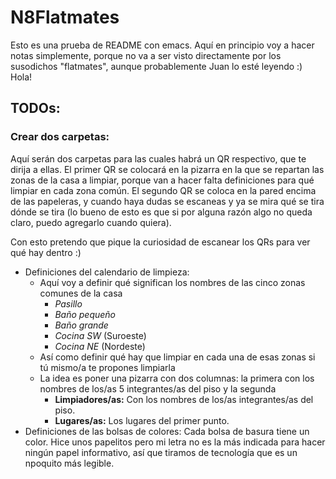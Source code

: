 # N8Flatmates

Esto es una prueba de README con emacs. Aquí en principio voy a hacer notas simplemente, porque no va a ser visto directamente por los susodichos "flatmates", aunque probablemente Juan lo esté leyendo :) Hola!

## TODOs:

### Crear dos carpetas:

Aquí serán dos carpetas para las cuales habrá un QR respectivo, que te dirija a ellas. El primer QR se colocará en la pizarra en la que se repartan las zonas de la casa a limpiar, porque van a hacer falta definiciones para qué limpiar en cada zona común. El segundo QR se coloca en la pared encima de las papeleras, y cuando haya dudas se escaneas y ya se mira qué se tira dónde se tira (lo bueno de esto es que si por alguna razón algo no queda claro, puedo agregarlo cuando quiera).

Con esto pretendo que pique la curiosidad de escanear los QRs para ver qué hay dentro :)

- Definiciones del calendario de limpieza:
    + Aquí voy a definir qué significan los nombres de las cinco zonas comunes de la casa
        * *Pasillo*
        * *Baño pequeño*
        * *Baño grande*
        * *Cocina SW* (Suroeste)
        * *Cocina NE* (Nordeste)
    + Así como definir qué hay que limpiar en cada una de esas zonas si tú mismo/a te propones limpiarla
    + La idea es poner una pizarra con dos columnas: la primera con los nombres de los/as 5 integrantes/as del piso y la segunda
        * **Limpiadores/as:** Con los nombres de los/as integrantes/as del piso.
        * **Lugares/as:** Los lugares del primer punto.
- Definiciones de las bolsas de colores: Cada bolsa de basura tiene un color. Hice unos papelitos pero mi letra no es la más indicada para hacer ningún papel informativo, así que tiramos de tecnología que es un npoquito más legible.
